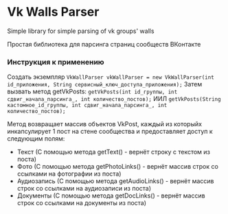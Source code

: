 # Vk Walls Parser
 Simple library for simple parsing of vk groups' walls



Простая библиотека для парсинга страниц сообществ ВКонтакте

### Инструкция к применению
Создать экземпляр 
```VkWallParser vkWallParser = new VkWallParser(int id_приложения, String сервисный_ключ_доступа_приложения);```
Затем вызвать метод getVkPosts:
```getVkPosts(int id_группы, int сдвиг_начала_парсинга_, int количество_постов);```
ИИЛ
```getVkPosts(String кастомное_id_группы, int сдвиг_начала_парсинга_, int количество_постов);```

Метод возвращает массив объектов VkPost, каждый из которыйх инкапсулирует 1 пост на стене сообщества и предоставляет доступ к следующим полям:
* Текст (С помощью метода getText() - вернёт строку с текстом из поста)
* Фото (С помощью метода getPhotoLinks() - вернёт массив строк со ссылками на фотографии из поста)
* Аудиозапись (С помощью метода getAudioLinks() - вернёт массив строк со ссылками на аудиозаписи из поста)
* Документы (С помощью метода getDocLinks() - вернёт массив строк со ссылками на документы из поста)
